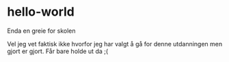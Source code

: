 # hello-world
Enda en greie for skolen

Vel jeg vet faktisk ikke hvorfor jeg har valgt å gå for denne utdanningen men gjort er gjort. Får bare holde ut da ;(
